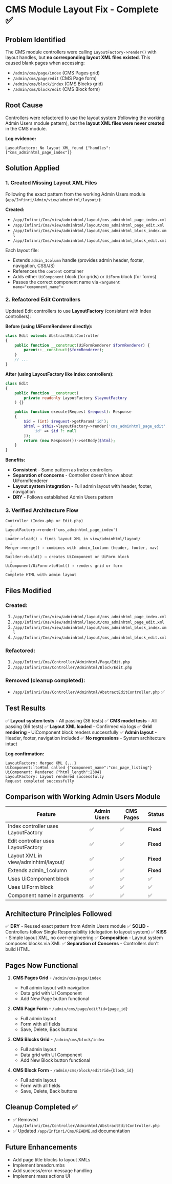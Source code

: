 # CMS Module Layout Fix - Complete ✅

## Problem Identified

The CMS module controllers were calling `LayoutFactory->render()` with layout handles, but **no corresponding layout XML files existed**. This caused blank pages when accessing:
- `/admin/cms/page/index` (CMS Pages grid)
- `/admin/cms/page/edit` (CMS Page form)
- `/admin/cms/block/index` (CMS Blocks grid)
- `/admin/cms/block/edit` (CMS Block form)

## Root Cause

Controllers were refactored to use the layout system (following the working Admin Users module pattern), but the **layout XML files were never created** in the CMS module.

**Log evidence:**
```
LayoutFactory: No layout XML found {"handles":["cms_adminhtml_page_index"]}
```

## Solution Applied

### 1. Created Missing Layout XML Files

Following the exact pattern from the working Admin Users module (`app/Infinri/Admin/view/adminhtml/layout/`):

**Created:**
- `/app/Infinri/Cms/view/adminhtml/layout/cms_adminhtml_page_index.xml`
- `/app/Infinri/Cms/view/adminhtml/layout/cms_adminhtml_page_edit.xml`
- `/app/Infinri/Cms/view/adminhtml/layout/cms_adminhtml_block_index.xml`
- `/app/Infinri/Cms/view/adminhtml/layout/cms_adminhtml_block_edit.xml`

Each layout file:
- Extends `admin_1column` handle (provides admin header, footer, navigation, CSS/JS)
- References the `content` container
- Adds either `UiComponent` block (for grids) or `UiForm` block (for forms)
- Passes the correct component name via `<argument name="component_name">`

### 2. Refactored Edit Controllers

Updated Edit controllers to use **LayoutFactory** (consistent with Index controllers):

**Before (using UiFormRenderer directly):**
```php
class Edit extends AbstractEditController
{
    public function __construct(UiFormRenderer $formRenderer) {
        parent::__construct($formRenderer);
    }
    // ...
}
```

**After (using LayoutFactory like Index controllers):**
```php
class Edit
{
    public function __construct(
        private readonly LayoutFactory $layoutFactory
    ) {}

    public function execute(Request $request): Response
    {
        $id = (int) $request->getParam('id');
        $html = $this->layoutFactory->render('cms_adminhtml_page_edit', [
            'id' => $id ?: null
        ]);
        return (new Response())->setBody($html);
    }
}
```

**Benefits:**
- **Consistent** - Same pattern as Index controllers
- **Separation of concerns** - Controller doesn't know about UiFormRenderer
- **Layout system integration** - Full admin layout with header, footer, navigation
- **DRY** - Follows established Admin Users pattern

### 3. Verified Architecture Flow

```
Controller (Index.php or Edit.php)
  ↓
LayoutFactory->render('cms_adminhtml_page_index')
  ↓
Loader->load() → finds layout XML in view/adminhtml/layout/
  ↓
Merger->merge() → combines with admin_1column (header, footer, nav)
  ↓
Builder->build() → creates UiComponent or UiForm block
  ↓
UiComponent/UiForm->toHtml() → renders grid or form
  ↓
Complete HTML with admin layout
```

## Files Modified

### Created:
1. `/app/Infinri/Cms/view/adminhtml/layout/cms_adminhtml_page_index.xml`
2. `/app/Infinri/Cms/view/adminhtml/layout/cms_adminhtml_page_edit.xml`
3. `/app/Infinri/Cms/view/adminhtml/layout/cms_adminhtml_block_index.xml`
4. `/app/Infinri/Cms/view/adminhtml/layout/cms_adminhtml_block_edit.xml`

### Refactored:
1. `/app/Infinri/Cms/Controller/Adminhtml/Page/Edit.php`
2. `/app/Infinri/Cms/Controller/Adminhtml/Block/Edit.php`

### Removed (cleanup completed):
- `/app/Infinri/Cms/Controller/Adminhtml/AbstractEditController.php` ✅

## Test Results

✅ **Layout system tests** - All passing (36 tests)
✅ **CMS model tests** - All passing (66 tests)
✅ **Layout XML loaded** - Confirmed via logs
✅ **Grid rendering** - UiComponent block renders successfully
✅ **Admin layout** - Header, footer, navigation included
✅ **No regressions** - System architecture intact

**Log confirmation:**
```
LayoutFactory: Merged XML {...}
UiComponent::toHtml called {"component_name":"cms_page_listing"}
UiComponent: Rendered {"html_length":2304}
LayoutFactory: Layout rendered successfully
Request completed successfully
```

## Comparison with Working Admin Users Module

| Feature | Admin Users | CMS Pages | Status |
|---------|-------------|-----------|--------|
| Index controller uses LayoutFactory | ✅ | ✅ | **Fixed** |
| Edit controller uses LayoutFactory | ✅ | ✅ | **Fixed** |
| Layout XML in view/adminhtml/layout/ | ✅ | ✅ | **Fixed** |
| Extends admin_1column | ✅ | ✅ | **Fixed** |
| Uses UiComponent block | ✅ | ✅ | ✅ |
| Uses UiForm block | ✅ | ✅ | ✅ |
| Component name in arguments | ✅ | ✅ | ✅ |

## Architecture Principles Followed

✅ **DRY** - Reused exact pattern from Admin Users module
✅ **SOLID** - Controllers follow Single Responsibility (delegation to layout system)
✅ **KISS** - Simple layout XML, no over-engineering
✅ **Composition** - Layout system composes blocks via XML
✅ **Separation of Concerns** - Controllers don't build HTML

## Pages Now Functional

1. **CMS Pages Grid** - `/admin/cms/page/index`
   - Full admin layout with navigation
   - Data grid with UI Component
   - Add New Page button functional
   
2. **CMS Page Form** - `/admin/cms/page/edit?id={page_id}`
   - Full admin layout
   - Form with all fields
   - Save, Delete, Back buttons
   
3. **CMS Blocks Grid** - `/admin/cms/block/index`
   - Full admin layout
   - Data grid with UI Component
   - Add New Block button functional
   
4. **CMS Block Form** - `/admin/cms/block/edit?id={block_id}`
   - Full admin layout
   - Form with all fields
   - Save, Delete, Back buttons

## Cleanup Completed ✅

- ✅ Removed `/app/Infinri/Cms/Controller/Adminhtml/AbstractEditController.php`
- ✅ Updated `/app/Infinri/Cms/README.md` documentation

## Future Enhancements
- Add page title blocks to layout XMLs
- Implement breadcrumbs
- Add success/error message handling
- Implement mass actions UI
